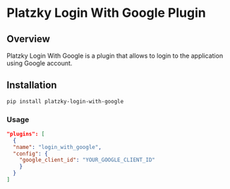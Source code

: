 # Platzky Login With Google Plugin

## Overview

Platzky Login With Google is a plugin that allows to login to the application using Google account. 

## Installation

```sh
pip install platzky-login-with-google
```

### Usage

```json
"plugins": [
  {
  "name": "login_with_google",
  "config": {
    "google_client_id": "YOUR_GOOGLE_CLIENT_ID"
    }
  }
]
```
